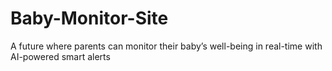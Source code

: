 # Baby-Monitor-Site
A future where parents can monitor their baby’s well-being in real-time with AI-powered smart alerts
